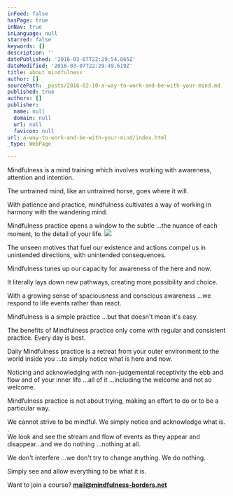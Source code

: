```yaml
---
inFeed: false
hasPage: true
inNav: true
inLanguage: null
starred: false
keywords: []
description: ''
datePublished: '2016-03-07T22:29:54.865Z'
dateModified: '2016-03-07T22:29:49.619Z'
title: about mindfulness
author: []
sourcePath: _posts/2016-02-10-a-way-to-work-and-be-with-your-mind.md
published: true
authors: []
publisher:
  name: null
  domain: null
  url: null
  favicon: null
url: a-way-to-work-and-be-with-your-mind/index.html
_type: WebPage

---
```

Mindfulness is a mind training which involves working with awareness, attention and intention. 

The untrained mind, like an untrained horse, goes where it will. 

With patience and practice, mindfulness cultivates a way of working in harmony with the wandering mind.

Mindfulness practice opens a window to the subtle ...the nuance of each moment, to the detail of your life.
![](https://s3-us-west-2.amazonaws.com/the-grid-img/p/7daca733a68231fdccd5601d607e6ab58994ce8a.jpg)

The unseen motives that fuel our existence and actions compel us in unintended directions, with unintended consequences.

Mindfulness tunes up our capacity for awareness of the here and now. 

It literally lays down new pathways, creating more possibility and choice. 

With a growing sense of spaciousness and conscious awareness ...we respond to life events rather than react. 

Mindfulness is a simple practice ...but that doesn't mean it's easy. 

The benefits of Mindfulness practice only come with regular and consistent practice. Every day is best. 

Daily Mindfulness practice is a retreat from your outer environment to the world inside you ...to simply notice what is here and now.

Noticing and acknowledging with non-judgemental receptivity  the ebb and flow and of your inner life ...all of it ...including the welcome and not so welcome.

Mindfulness practice is not about trying, making an effort to do or to be a particular way. 

We cannot strive to be mindful.  We simply notice and acknowledge what is. .  
We look and see the stream and flow of events as they appear and disappear...and we do nothing ...nothing at all.

We don't interfere ...we don't try to change anything. We do nothing.  

Simply see and allow everything to be what it is. 

Want to join a course?  **mail@mindfulness-borders.net**